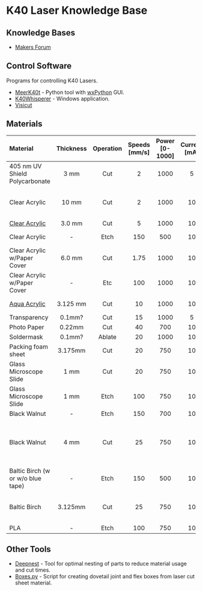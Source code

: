 # K40 Laser Knowledge Base

## Knowledge Bases

* [Makers Forum](https://forum.makerforums.info/t/new-to-k40-start-here/79751)

## Control Software

Programs for controlling K40 Lasers.

* [MeerK40t](https://github.com/meerk40t/meerk40t/wiki) - Python tool with [wxPython](https://www.wxpython.org/) GUI.
* [K40Whisperer](https://www.scorchworks.com/K40whisperer/k40whisperer.html) - Windows application.
* [Visicut](https://visicut.org/)

## Materials

| Material | Thickness | Operation | Speeds [mm/s] | Power [0-1000] | Current [mA] | Passes | Kerf [mm] | Notes |
| :--- | :---: | :---: | :---: | :---: | :---: | :---: | :---: |:--- |
| 405 nm UV Shield Polycarbonate | 3 mm   | Cut    |   2 | 1000 |   5  | 1 | | |
| Clear Acrylic                  | 10 mm  | Cut    |   2 | 1000 | 10   | 6 | 0.35 | 2.5 mm per pass |
| [Clear Acrylic](https://www.amazon.com/dp/B0BYSBDTWL?th=1) |  3.0 mm | Cut   | 5 |  1000 | 10 | 1 | 0.075 | | 
| Clear Acrylic                  |  -     | Etch   | 150  |   500 | 10   | 1 | | Air assist| 
| Clear Acrylic w/Paper Cover    |  6.0 mm | Cut   | 1.75 |  1000 | 10 | 1 | 0.075 | Air assist|
| Clear Acrylic w/Paper Cover    |  -      | Etc   | 100  |  1000 | 10   | 1 | | Air assist| 
| [Aqua Acrylic](https://www.amazon.com/dp/B0D7CBBSMN?th=1) |  3.125 mm | Cut   | 10 |  1000 | 10 | 2 | 0.1 | Air assist|
| Transparency                   | 0.1mm? | Cut    |  15 | 1000 |  5   | 1 | | |
| Photo Paper                    | 0.22mm | Cut    |  40 |  700 | 10   | 1 | 0.05 | |
| Soldermask                     | 0.1mm? | Ablate |  20 | 1000 | 10   | 1 | | |
| Packing foam sheet             | 3.175mm| Cut    |  20 |  750 | 10   | 2 | | |
| Glass Microscope Slide         | 1 mm   | Cut    |  20 |  750 | 10   | 1 | | |
| Glass Microscope Slide         | 1 mm   | Etch   | 100 |  750 | 10   | 1 | | |
| Black Walnut                   |  -     | Etch   | 150 |  700 | 10   | 1 | | |
| Black Walnut                   | 4 mm   | Cut    |  25 |  750 | 10   | 6 | 0.12 | 0.75 mm per pass. No flames. |
| Baltic Birch (w or w/o blue tape) |  -     | Etch   | 150 |  500 | 10   | 1 | | Air assist.|
| Baltic Birch                   | 3.125mm| Cut    |  25 |  750 | 10   | 6| 0.05 | No flames. Air assist|
| PLA                            |  -     | Etch   | 100 |  750 | 10   | 1 | | |

## Other Tools

* [Deepnest](https://deepnest.io/) - Tool for optimal nesting of parts to reduce material usage and cut times.
* [Boxes.py](https://boxes.hackerspace-bamberg.de/) - Script for creating dovetail joint and flex boxes from laser cut sheet material. 
 
